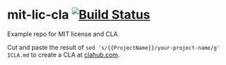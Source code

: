 # mit-lic-cla [![Build Status](https://travis-ci.org/vicaya/mit-lic-cla.png)](https://travis-ci.org/vicaya/mit-lic-cla)
Example repo for MIT license and CLA.

Cut and paste the result of ```sed 's/{{ProjectName}}/your-project-name/g' ICLA.md``` to create a CLA at [clahub.com](https://www.clahub.com/).
